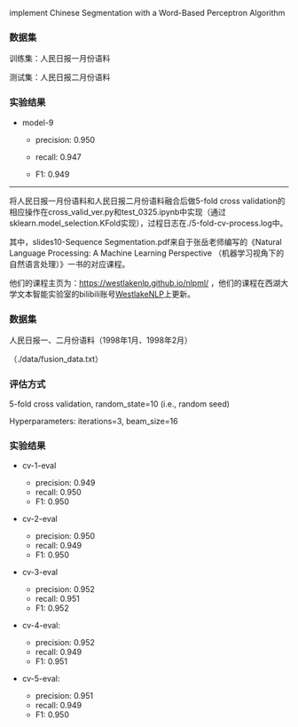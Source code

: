 implement  Chinese Segmentation with a Word-Based Perceptron Algorithm

### 数据集

训练集：人民日报一月份语料

测试集：人民日报二月份语料

### 实验结果

+ model-9

  + precision: 0.950

  + recall: 0.947

  + F1: 0.949

---------------------------------------------------------------------------------------------------------------------------------------------------------------------

将人民日报一月份语料和人民日报二月份语料融合后做5-fold cross validation的相应操作在cross_valid_ver.py和test_0325.ipynb中实现（通过sklearn.model_selection.KFold实现），过程日志在./5-fold-cv-process.log中。

其中，slides10-Sequence Segmentation.pdf来自于张岳老师编写的《Natural Language Processing: A Machine Learning Perspective （机器学习视角下的自然语言处理）》一书的对应课程。

他们的课程主页为：https://westlakenlp.github.io/nlpml/ ，他们的课程在西湖大学文本智能实验室的bilibili账号[WestlakeNLP](https://space.bilibili.com/639900532)上更新。


### 数据集

人民日报一、二月份语料（1998年1月、1998年2月）

（./data/fusion_data.txt）

### 评估方式

5-fold cross validation, random_state=10  (i.e., random seed)

Hyperparameters: iterations=3, beam_size=16

### 实验结果

+ cv-1-eval

  + precision: 0.949
  + recall: 0.950
  + F1: 0.950

+ cv-2-eval
  + precision: 0.950
  + recall: 0.949
  + F1: 0.950

+ cv-3-eval
  + precision: 0.952
  + recall: 0.951
  + F1: 0.952

+ cv-4-eval:
  + precision: 0.952
  + recall: 0.949
  + F1: 0.951

+ cv-5-eval:
  + precision: 0.951
  + recall: 0.949
  + F1: 0.950
